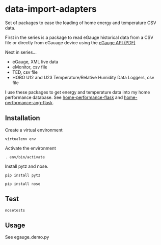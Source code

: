 # data-import-adapters

Set of packages to ease the loading of home energy and temperature CSV data.

First in the series is a package to read eGauge historical data from a CSV file or directly from eGauage device using the [eGauge API (PDF)](http://www.egauge.net/docs/egauge-xml-api.pdf)

Next in series...

* eGauge, XML live data
* eMonitor, csv file
* TED, csv file
* HOBO U12 and U23 Temperature/Relative Humidity Data Loggers, csv file

I use these packages to get energy and temperature data into my home performance database. See [home-performance-flask](https://github.com/netplusdesign/home-performance-flask) and [home-performance-ang-flask](https://github.com/netplusdesign/home-performance-ang-flask).

## Installation

Create a virtual environment

`virtualenv env`

Activate the environment

`. env/bin/activate`

Install pytz and nose.

`pip install pytz`

`pip install nose`

## Test

`nosetests`

## Usage

See egauge_demo.py